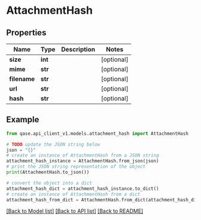 # AttachmentHash


## Properties

Name | Type | Description | Notes
------------ | ------------- | ------------- | -------------
**size** | **int** |  | [optional] 
**mime** | **str** |  | [optional] 
**filename** | **str** |  | [optional] 
**url** | **str** |  | [optional] 
**hash** | **str** |  | [optional] 

## Example

```python
from qase.api_client_v1.models.attachment_hash import AttachmentHash

# TODO update the JSON string below
json = "{}"
# create an instance of AttachmentHash from a JSON string
attachment_hash_instance = AttachmentHash.from_json(json)
# print the JSON string representation of the object
print(AttachmentHash.to_json())

# convert the object into a dict
attachment_hash_dict = attachment_hash_instance.to_dict()
# create an instance of AttachmentHash from a dict
attachment_hash_from_dict = AttachmentHash.from_dict(attachment_hash_dict)
```
[[Back to Model list]](../README.md#documentation-for-models) [[Back to API list]](../README.md#documentation-for-api-endpoints) [[Back to README]](../README.md)


